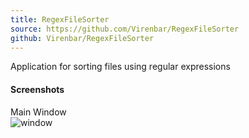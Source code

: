```yaml
---
title: RegexFileSorter
source: https://github.com/Virenbar/RegexFileSorter
github: Virenbar/RegexFileSorter
---
```

Application for sorting files using regular expressions

#### Screenshots

Main Window  
![window](/images/regexfilesorter/window.png)
